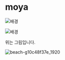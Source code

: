 # moya


![배경](https://github.com/jiihwann/moya/assets/140797711/c7de175b-b5d4-4d8f-b5c0-0bbc6a99d659)

![배경](https://github.com/jiihwann/moya/assets/140797711/c7de175b-b5d4-4d8f-b5c0-0bbc6a99d659)

위는 그림입니다.

![beach-g10c48f37e_1920](https://github.com/jiihwann/moya/assets/140797711/a5ca7b27-3f36-4341-b6e8-97b8d9d6dd89)
